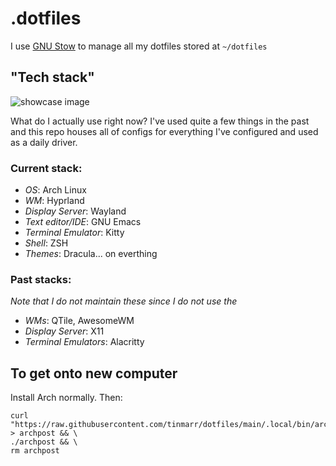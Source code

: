 # .dotfiles

I use [GNU Stow](https://www.gnu.org/software/stow/) to manage all my dotfiles stored at `~/dotfiles`

## "Tech stack"

![showcase image](https://github.com/tinmarr/dotfiles/blob/main/showcase.png?raw=true)

What do I actually use right now?
I've used quite a few things in the past and this repo houses all of configs for everything I've configured and used as a daily driver.

### Current stack:

* *OS*: Arch Linux
* *WM*: Hyprland
* *Display Server*: Wayland
* *Text editor/IDE*: GNU Emacs
* *Terminal Emulator*: Kitty
* *Shell*: ZSH
* *Themes*: Dracula... on everthing

### Past stacks:
*Note that I do not maintain these since I do not use the*

* *WMs*: QTile, AwesomeWM
* *Display Server*: X11
* *Terminal Emulators*: Alacritty

## To get onto new computer

Install Arch normally. Then:
```shell
curl "https://raw.githubusercontent.com/tinmarr/dotfiles/main/.local/bin/archpost" > archpost && \
./archpost && \
rm archpost
```
